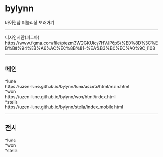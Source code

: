 # bylynn
바이린샵 퍼블리싱 보러가기
<hr>
디자인시안(피그마)<br>
https://www.figma.com/file/pfezm3WQGKUicy7HVJP6pS/%ED%8D%BC%EB%B8%94%EB%A6%AC%EC%8B%B1-%EA%B3%BC%EC%A0%9C_1108
<hr>
<h2><strong>메인</strong></h2>
<div>*lune </div>
https://uzen-lune.github.io/bylynn/lune/assets/html/main.html
<div>*won </div>
https://uzen-lune.github.io/bylynn/won/html/index.html
<div>*stella</div>
https://uzen-lune.github.io/bylynn/stella/index_mobile.html
<hr>
<h2><strong>전시</strong></h2>
<div>*lune </div>
<!-- https://uzen-lune.github.io/bylynn/lune/assets/html/main.html -->
<div>*won </div>
<!-- https://uzen-lune.github.io/bylynn/won/html/index.html -->
<div>*stella</div>
<!-- https://uzen-lune.github.io/bylynn/stella/index_mobile.html -->

